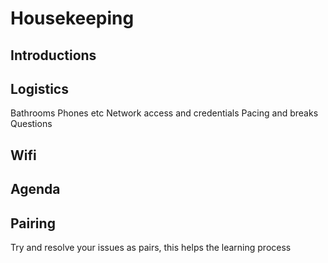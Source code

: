 # Housekeeping

## Introductions

## Logistics

Bathrooms
Phones etc
Network access and credentials
Pacing and breaks
Questions

## Wifi

## Agenda

## Pairing
Try and resolve your issues as pairs, this helps the learning process
